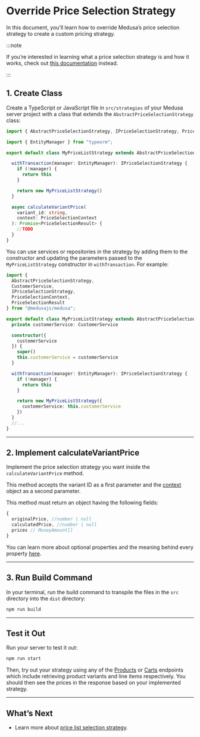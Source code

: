 # Override Price Selection Strategy

In this document, you’ll learn how to override Medusa’s price selection strategy to create a custom pricing strategy.

:::note

If you’re interested in learning what a price selection strategy is and how it works, check out [this documentation](./index.md) instead.

:::

## 1. Create Class

Create a TypeScript or JavaScript file in `src/strategies` of your Medusa server project with a class that extends the `AbstractPriceSelectionStrategy` class:

```typescript title=src/strategies/price.ts
import { AbstractPriceSelectionStrategy, IPriceSelectionStrategy, PriceSelectionContext, PriceSelectionResult } from "@medusajs/medusa";

import { EntityManager } from "typeorm";

export default class MyPriceListStrategy extends AbstractPriceSelectionStrategy {

  withTransaction(manager: EntityManager): IPriceSelectionStrategy {
    if (!manager) {
      return this
    }

    return new MyPriceListStrategy()
  }

  async calculateVariantPrice(
    variant_id: string,
    context: PriceSelectionContext
  ): Promise<PriceSelectionResult> {
    //TODO
  }
}
```

You can use services or repositories in the strategy by adding them to the constructor and updating the parameters passed to the `MyPriceListStrategy` constructor in `withTransaction`. For example:

```typescript
import { 
  AbstractPriceSelectionStrategy, 
  CustomerService, 
  IPriceSelectionStrategy, 
  PriceSelectionContext, 
  PriceSelectionResult 
} from "@medusajs/medusa";

export default class MyPriceListStrategy extends AbstractPriceSelectionStrategy {
  private customerService: CustomerService

  constructor({
    customerService
  }) {
    super()
    this.customerService = customerService
  }

  withTransaction(manager: EntityManager): IPriceSelectionStrategy {
    if (!manager) {
      return this
    }

    return new MyPriceListStrategy({
      customerService: this.customerService
    })
  }
  //...
}
```

---

## 2. Implement calculateVariantPrice

Implement the price selection strategy you want inside the `calculateVariantPrice` method.

This method accepts the variant ID as a first parameter and the [context](./index.md#context-object) object as a second parameter.

This method must return an object having the following fields:

```typescript noReport
{
  originalPrice, //number | null
  calculatedPrice, //number | null
  prices // MoneyAmount[]
}
```

You can learn more about optional properties and the meaning behind every property [here](./index.md#calculatevariantprice-method).

---

## 3. Run Build Command

In your terminal, run the build command to transpile the files in the `src` directory into the `dist` directory:

```bash npm2yarn
npm run build
```

---

## Test it Out

Run your server to test it out:

```bash npm2yarn
npm run start
```

Then, try out your strategy using any of the [Products](https://docs.medusajs.com/api/store/#tag/Product) or [Carts](https://docs.medusajs.com/api/store/#tag/Cart) endpoints which include retrieving product variants and line items respectively. You should then see the prices in the response based on your implemented strategy.

---

## What’s Next

- Learn more about [price list selection strategy](./index.md).
